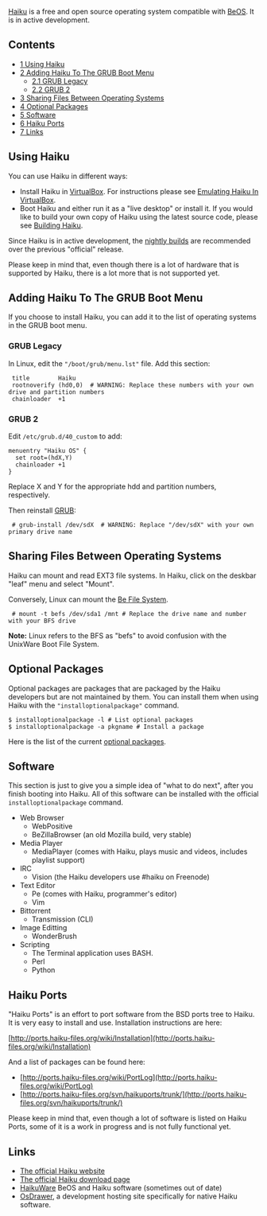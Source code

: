 [Haiku](http://www.haiku-os.org/) is a free and open source operating system compatible with [BeOS](http://en.wikipedia.org/wiki/BeOS). It is in active development.

## Contents

*   [1 Using Haiku](#Using_Haiku)
*   [2 Adding Haiku To The GRUB Boot Menu](#Adding_Haiku_To_The_GRUB_Boot_Menu)
    *   [2.1 GRUB Legacy](#GRUB_Legacy)
    *   [2.2 GRUB 2](#GRUB_2)
*   [3 Sharing Files Between Operating Systems](#Sharing_Files_Between_Operating_Systems)
*   [4 Optional Packages](#Optional_Packages)
*   [5 Software](#Software)
*   [6 Haiku Ports](#Haiku_Ports)
*   [7 Links](#Links)

## Using Haiku

You can use Haiku in different ways:

*   Install Haiku in [VirtualBox](/index.php/VirtualBox "VirtualBox"). For instructions please see [Emulating Haiku In VirtualBox](http://haiku-os.org/guides/virtualizing/virtualbox).
*   Boot Haiku and either run it as a "live desktop" or install it. If you would like to build your own copy of Haiku using the latest source code, please see [Building Haiku](http://haiku-os.org/guides/building).

Since Haiku is in active development, the [nightly builds](http://haiku-files.org/haiku/development/) are recommended over the previous "official" release.

Please keep in mind that, even though there is a lot of hardware that is supported by Haiku, there is a lot more that is not supported yet.

## Adding Haiku To The GRUB Boot Menu

If you choose to install Haiku, you can add it to the list of operating systems in the GRUB boot menu.

### GRUB Legacy

In Linux, edit the `"/boot/grub/menu.lst"` file. Add this section:

```
 title        Haiku
 rootnoverify (hd0,0)  # WARNING: Replace these numbers with your own drive and partition numbers
 chainloader  +1

```

### GRUB 2

Edit `/etc/grub.d/40_custom` to add:

```
menuentry "Haiku OS" {
  set root=(hdX,Y)
  chainloader +1
}

```

Replace X and Y for the appropriate hdd and partition numbers, respectively.

Then reinstall [GRUB](/index.php/GRUB "GRUB"):

```
 # grub-install /dev/sdX  # WARNING: Replace "/dev/sdX" with your own primary drive name

```

## Sharing Files Between Operating Systems

Haiku can mount and read EXT3 file systems. In Haiku, click on the deskbar "leaf" menu and select "Mount".

Conversely, Linux can mount the [Be File System](http://en.wikipedia.org/wiki/Be_File_System).

```
 # mount -t befs /dev/sda1 /mnt # Replace the drive name and number with your BFS drive

```

**Note:** Linux refers to the BFS as "befs" to avoid confusion with the UnixWare Boot File System.

## Optional Packages

Optional packages are packages that are packaged by the Haiku developers but are not maintained by them. You can install them when using Haiku with the `"installoptionalpackage"` command.

```
$ installoptionalpackage -l # List optional packages
$ installoptionalpackage -a pkgname # Install a package

```

Here is the list of the current [optional packages](http://cgit.haiku-os.org/haiku/tree/build/jam/OptionalPackages).

## Software

This section is just to give you a simple idea of "what to do next", after you finish booting into Haiku. All of this software can be installed with the official `installoptionalpackage` command.

*   Web Browser
    *   WebPositive
    *   BeZillaBrowser (an old Mozilla build, very stable)
*   Media Player
    *   MediaPlayer (comes with Haiku, plays music and videos, includes playlist support)
*   IRC
    *   Vision (the Haiku developers use #haiku on Freenode)
*   Text Editor
    *   Pe (comes with Haiku, programmer's editor)
    *   Vim
*   Bittorrent
    *   Transmission (CLI)
*   Image Editting
    *   WonderBrush
*   Scripting
    *   The Terminal application uses BASH.
    *   Perl
    *   Python

## Haiku Ports

"Haiku Ports" is an effort to port software from the BSD ports tree to Haiku. It is very easy to install and use. Installation instructions are here:

[http://ports.haiku-files.org/wiki/Installation](http://ports.haiku-files.org/wiki/Installation)

And a list of packages can be found here:

*   [http://ports.haiku-files.org/wiki/PortLog](http://ports.haiku-files.org/wiki/PortLog)
*   [http://ports.haiku-files.org/svn/haikuports/trunk/](http://ports.haiku-files.org/svn/haikuports/trunk/)

Please keep in mind that, even though a lot of software is listed on Haiku Ports, some of it is a work in progress and is not fully functional yet.

## Links

*   [The official Haiku website](http://www.haiku-os.org/)
*   [The official Haiku download page](http://www.haiku-files.org/)
*   [HaikuWare](http://www.haikuware.com/) BeOS and Haiku software (sometimes out of date)
*   [OsDrawer](http://dev.osdrawer.net/), a development hosting site specifically for native Haiku software.